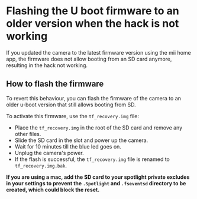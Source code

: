 # Flashing the U boot firmware to an older version when the hack is not working

If you updated the camera to the latest firmware version using the mii home app, 
the firmware does not allow booting from an SD card anymore, resulting in the hack not working.

## How to flash the firmware

To revert this behaviour, you can flash the firmware of the camera
to an older u-boot version that still allows booting from SD.

To activate this firmware, use the `tf_recovery.img` file:

- Place the `tf_recovery.img` in the root of the SD card and remove any other files.
- Slide the SD card in the slot and power up the camera.
- Wait for 10 minutes till the blue led goes on.
- Unplug the camera's power.
- If the flash is successful, the `tf_recovery.img` file is renamed to `tf_recovery.img.bak`.

**If you are using a mac, add the SD card to your spotlight private excludes 
in your settings to prevent the `.Spotlight` and `.fseventsd` directory to be created, which could block the reset.**

